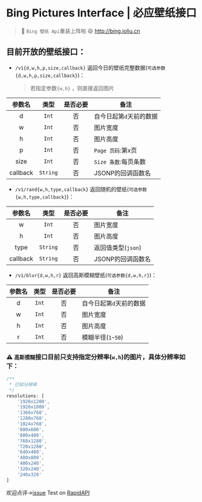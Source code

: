 
# Bing Pictures Interface | 必应壁纸接口
> :hammer: `Bing 壁纸 Api`重装上阵啦 :smile: http://bing.ioliu.cn

## 目前开放的壁纸接口：
 - `/v1{d,w,h,p,size,callback}` 返回今日的壁纸完整数据(`可选参数{d,w,h,p,size,callback}`)： 

    > 若指定参数`{w,h}` ，则直接返回图片

|参数名|类型|是否必要|备注|
|:----:|:---------:|:--------:|---|
|d|`Int`|否|自今日起第`d`天前的数据|
|w|`Int`|否|图片宽度|
|h|`Int`|否|图片高度|
|p|`Int`|否|`Page 页码`:第x页|
|size|`Int`|否|`Size 条数`:每页条数|
|callback|`String`|否|JSONP的回调函数名|

 - `/v1/rand{w,h,type,callback}` 返回随机的壁纸(`可选参数{w,h,type,callback}`)：

|参数名|类型|是否必要|备注|
|:----:|:---------:|:--------:|---|
|w|`Int`|否|图片宽度|
|h|`Int`|否|图片高度|
|type|`String`|否|返回值类型(`json`)|
|callback|`String`|否|JSONP的回调函数名|

- `/v1/blur{d,w,h,r}` 返回高斯模糊壁纸(`可选参数{d,w,h,r}`)：

|参数名|类型|是否必要|备注|
|:----:|:---------:|:--------:|---|
|d|`Int`|否|自今日起第`d`天前的数据|
|w|`Int`|否|图片宽度|
|h|`Int`|否|图片高度|
|r|`Int`|否|模糊半径(`1~50`)|

### **:warning:** `高斯模糊`接口目前只支持指定分辨率(`w,h`)的图片，具体分辨率如下：
```js
/**
 * 已知分辨率
 */
resolutions: [
    '1920x1200',
    '1920x1080',
    '1366x768',
    '1280x768',
    '1024x768',
    '800x600',
    '800x480',
    '768x1280',
    '720x1280',
    '640x480',
    '480x800',
    '400x240',
    '320x240',
    '240x320'
]
```

欢迎点评→[issue](https://github.com/xCss/bing/issues)
Test on [RapidAPI](https://rapidapi.com/package/BingSearch?utm_source=BingGitHub&utm_medium=button)
